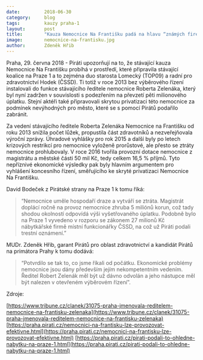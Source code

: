 ```yaml
---
date:         2018-06-30
category:     blog
tags:         kauzy praha-1
layout:       post
title:        "Kauza Nemocnice Na Františku padá na hlavu “známých firem” z vedení Prahy 1" 
image:        nemocnice-na-frantisku.jpg
author:       Zdeněk Hřib
---
```



Praha, 29. června 2018 - Piráti upozorňují na to, že stávající kauza Nemocnice Na Františku probíhá v prostředí, které připravila stávající koalice na Praze 1 a to zejména duo starosta Lomecký (TOP09) a radní pro zdravotnictví Hodek (ČSSD). Ti totiž v roce 2013 bez výběrového řízení instalovali do funkce stávajícího ředitele nemocnice Roberta Zelenáka, který byl nyní zadržen v souvislosti s podezřením na převzetí pěti milionového úplatku. Stejní aktéři také připravovali skrytou privatizaci této nemocnice za podmínek nevýhodných pro město, které se s pomocí Pirátů podařilo zabránit.


Za vedení stávajícího ředitele Roberta Zelenáka Nemocnice na Františku od roku 2013 snížila počet lůžek, propustila část zdravotníků a nezveřejňovala výroční zprávy. Úhradové vyhlášky pro rok 2015 a další byly po letech krizových restrikcí pro nemocnice vyloženě prorůstové, ale přesto se ztráty nemocnice prohlubovaly. V roce 2016 tvořila provozní dotace nemocnice z magistrátu a městské části 50 mil Kč, tedy celkem 16,5 % příjmů. Tyto nepříznivé ekonomické výsledky pak byly hlavním argumentem pro vyhlášení koncesního řízení, směřujícího ke skryté privatizaci Nemocnice Na Františku.


David Bodeček z Pirátské strany na Praze 1 k tomu říká: 
> “Nemocnice uměle hospodaří draze a vytváří se ztráta. Magistrát doplácí ročně na provoz nemocnice zhruba 5 miliónů korun, což tady shodou okolností odpovídá výši vyšetřovaného úplatku. Podobně bylo na Praze 1 vyvedeno v rozporu se zákonem 27 milionů Kč nábytkářské firmě místní funkcionářky ČSSD, na což už Piráti podali trestní oznámení.”


MUDr. Zdeněk Hřib, garant Pirátů pro oblast zdravotnictví a kandidát Pirátů na primátora Prahy k tomu dodává: 
> “Potvrdilo se tak to, co jsme říkali od počátku. Ekonomické problémy nemocnice jsou dány především jejím nekompetentním vedením. Ředitel Robert Zelenák měl být už dávno odvolán a jeho nástupce měl být nalezen v otevřeném výběrovém řízení”.

Zdroje:

[https://www.tribune.cz/clanek/31075-praha-jmenovala-reditelem-nemocnice-na-frantisku-zelenaka](https://www.tribune.cz/clanek/31075-praha-jmenovala-reditelem-nemocnice-na-frantisku-zelenaka)
[https://praha.pirati.cz/nemocnici-na-frantisku-lze-provozovat-efektivne.html](https://praha.pirati.cz/nemocnici-na-frantisku-lze-provozovat-efektivne.html)
[https://praha.pirati.cz/pirati-podali-to-ohledne-nabytku-na-praze-1.html](https://praha.pirati.cz/pirati-podali-to-ohledne-nabytku-na-praze-1.html)

